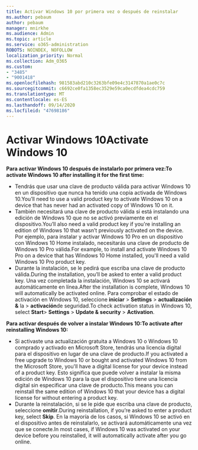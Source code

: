```yaml
---
title: Activar Windows 10 por primera vez o después de reinstalar
ms.author: pebaum
author: pebaum
manager: mnirkhe
ms.audience: Admin
ms.topic: article
ms.service: o365-administration
ROBOTS: NOINDEX, NOFOLLOW
localization_priority: Normal
ms.collection: Adm_O365
ms.custom:
- "3485"
- "9001418"
ms.openlocfilehash: 981583abd210c3263bfe09e4c3147870a1ae0c7c
ms.sourcegitcommit: c6692ce0fa1358ec3529e59ca0ecdfdea4cdc759
ms.translationtype: MT
ms.contentlocale: es-ES
ms.lasthandoff: 09/14/2020
ms.locfileid: "47698186"
---
```

# <a name="activate-windows-10"></a><span data-ttu-id="b880e-102">Activar Windows 10</span><span class="sxs-lookup"><span data-stu-id="b880e-102">Activate Windows 10</span></span>

<span data-ttu-id="b880e-103">**Para activar Windows 10 después de instalarlo por primera vez:**</span><span class="sxs-lookup"><span data-stu-id="b880e-103">**To activate Windows 10 after installing it for the first time:**</span></span>

- <span data-ttu-id="b880e-104">Tendrás que usar una clave de producto válida para activar Windows 10 en un dispositivo que nunca ha tenido una copia activada de Windows 10.</span><span class="sxs-lookup"><span data-stu-id="b880e-104">You’ll need to use a valid product key to activate Windows 10 on a device that has never had an activated copy of Windows 10 on it.</span></span>
- <span data-ttu-id="b880e-105">También necesitará una clave de producto válida si está instalando una edición de Windows 10 que no se activó previamente en el dispositivo.</span><span class="sxs-lookup"><span data-stu-id="b880e-105">You’ll also need a valid product key if you're installing an edition of Windows 10 that wasn’t previously activated on the device.</span></span> <span data-ttu-id="b880e-106">Por ejemplo, para instalar y activar Windows 10 Pro en un dispositivo con Windows 10 Home instalado, necesitarás una clave de producto de Windows 10 Pro válida.</span><span class="sxs-lookup"><span data-stu-id="b880e-106">For example, to install and activate Windows 10 Pro on a device that has Windows 10 Home installed, you'll need a valid Windows 10 Pro product key.</span></span>
- <span data-ttu-id="b880e-107">Durante la instalación, se le pedirá que escriba una clave de producto válida.</span><span class="sxs-lookup"><span data-stu-id="b880e-107">During the installation, you’ll be asked to enter a valid product key.</span></span> <span data-ttu-id="b880e-108">Una vez completada la instalación, Windows 10 se activará automáticamente en línea.</span><span class="sxs-lookup"><span data-stu-id="b880e-108">After the installation is complete, Windows 10 will automatically be activated online.</span></span> <span data-ttu-id="b880e-109">Para comprobar el estado de activación en Windows 10, seleccione **iniciar** >  **Settings**  >  **actualización &** la  >  **activación**de seguridad.</span><span class="sxs-lookup"><span data-stu-id="b880e-109">To check activation status in Windows 10, select **Start**> **Settings** > **Update & security** > **Activation**.</span></span>

<span data-ttu-id="b880e-110">**Para activar después de volver a instalar Windows 10:**</span><span class="sxs-lookup"><span data-stu-id="b880e-110">**To activate after reinstalling Windows 10:**</span></span>

- <span data-ttu-id="b880e-111">Si activaste una actualización gratuita a Windows 10 o Windows 10 comprado y activado en Microsoft Store, tendrás una licencia digital para el dispositivo en lugar de una clave de producto.</span><span class="sxs-lookup"><span data-stu-id="b880e-111">If you activated a free upgrade to Windows 10 or bought and activated Windows 10 from the Microsoft Store, you'll have a digital license for your device instead of a product key.</span></span> <span data-ttu-id="b880e-112">Esto significa que puede volver a instalar la misma edición de Windows 10 para la que el dispositivo tiene una licencia digital sin especificar una clave de producto.</span><span class="sxs-lookup"><span data-stu-id="b880e-112">This means you can reinstall the same edition of Windows 10 that your device has a digital license for without entering a product key.</span></span>
- <span data-ttu-id="b880e-113">Durante la reinstalación, si se le pide que escriba una clave de producto, seleccione **omitir**.</span><span class="sxs-lookup"><span data-stu-id="b880e-113">During reinstallation, if you’re asked to enter a product key, select **Skip**.</span></span> <span data-ttu-id="b880e-114">En la mayoría de los casos, si Windows 10 se activó en el dispositivo antes de reinstalarlo, se activará automáticamente una vez que se conecte.</span><span class="sxs-lookup"><span data-stu-id="b880e-114">In most cases, if Windows 10 was activated on your device before you reinstalled, it will automatically activate after you go online.</span></span>
